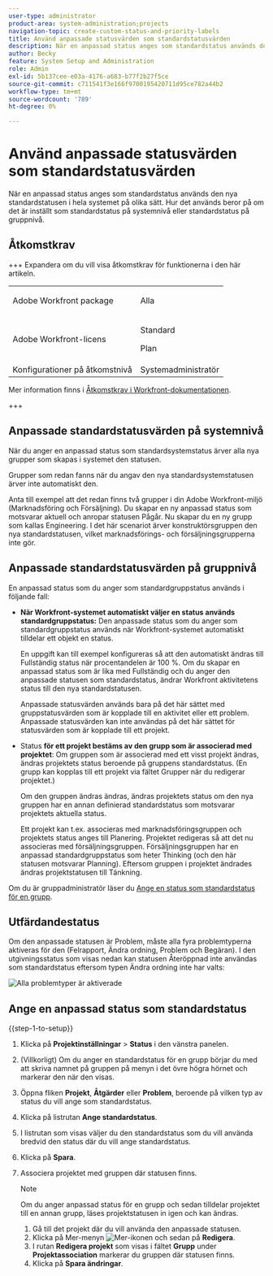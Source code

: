 ```yaml
---
user-type: administrator
product-area: system-administration;projects
navigation-topic: create-custom-status-and-priority-labels
title: Använd anpassade statusvärden som standardstatusvärden
description: När en anpassad status anges som standardstatus används den nya standardstatusen i hela systemet på olika sätt. Hur det används beror på om det är inställt som standardstatus på systemnivå eller standardstatus på gruppnivå.
author: Becky
feature: System Setup and Administration
role: Admin
exl-id: 5b137cee-e03a-4176-a683-b77f2b27f5ce
source-git-commit: c711541f3e166f9700195420711d95ce782a44b2
workflow-type: tm+mt
source-wordcount: '789'
ht-degree: 0%

---
```


# Använd anpassade statusvärden som standardstatusvärden

När en anpassad status anges som standardstatus används den nya standardstatusen i hela systemet på olika sätt. Hur det används beror på om det är inställt som standardstatus på systemnivå eller standardstatus på gruppnivå.

## Åtkomstkrav

+++ Expandera om du vill visa åtkomstkrav för funktionerna i den här artikeln.

<table style="table-layout:auto"> 
 <col> 
 <col> 
 <tbody> 
  <tr> 
   <td>Adobe Workfront package</td> 
   <td><p>Alla</p></td> 
  </tr> 
  <tr> 
   <td>Adobe Workfront-licens</td> 
   <td><p>Standard</p>
       <p>Plan</p></td>
  </tr> 
  <tr> 
   <td>Konfigurationer på åtkomstnivå</td> 
   <td>Systemadministratör</td> 
  </tr> 
 </tbody> 
</table>

Mer information finns i [Åtkomstkrav i Workfront-dokumentationen](/help/quicksilver/administration-and-setup/add-users/access-levels-and-object-permissions/access-level-requirements-in-documentation.md).

+++

## Anpassade standardstatusvärden på systemnivå

När du anger en anpassad status som standardsystemstatus ärver alla nya grupper som skapas i systemet den statusen.

Grupper som redan fanns när du angav den nya standardsystemstatusen ärver inte automatiskt den.

Anta till exempel att det redan finns två grupper i din Adobe Workfront-miljö (Marknadsföring och Försäljning). Du skapar en ny anpassad status som motsvarar aktuell och anropar statusen Pågår. Nu skapar du en ny grupp som kallas Engineering. I det här scenariot ärver konstruktörsgruppen den nya standardstatusen, vilket marknadsförings- och försäljningsgrupperna inte gör.

## Anpassade standardstatusvärden på gruppnivå

En anpassad status som du anger som standardgruppstatus används i följande fall:

* **När Workfront-systemet automatiskt väljer en status används standardgruppstatus:** Den anpassade status som du anger som standardgruppstatus används när Workfront-systemet automatiskt tilldelar ett objekt en status.

  En uppgift kan till exempel konfigureras så att den automatiskt ändras till Fullständig status när procentandelen är 100 %. Om du skapar en anpassad status som är lika med Fullständig och du anger den anpassade statusen som standardstatus, ändrar Workfront aktivitetens status till den nya standardstatusen.

  Anpassade statusvärden används bara på det här sättet med gruppstatusvärden som är kopplade till en aktivitet eller ett problem. Anpassade statusvärden kan inte användas på det här sättet för statusvärden som är kopplade till ett projekt.

* Status **för ett projekt bestäms av den grupp som är associerad med projektet**: Om gruppen som är associerad med ett visst projekt ändras, ändras projektets status beroende på gruppens standardstatus. (En grupp kan kopplas till ett projekt via fältet Grupper när du redigerar projektet.)

  Om den gruppen ändras ändras, ändras projektets status om den nya gruppen har en annan definierad standardstatus som motsvarar projektets aktuella status.

  Ett projekt kan t.ex. associeras med marknadsföringsgruppen och projektets status anges till Planering. Projektet redigeras så att det nu associeras med försäljningsgruppen. Försäljningsgruppen har en anpassad standardgruppstatus som heter Thinking (och den här statusen motsvarar Planning). Eftersom gruppen i projektet ändrades ändras projektstatusen till Tänkning.

Om du är gruppadministratör läser du [Ange en status som standardstatus för en grupp](/help/quicksilver/administration-and-setup/manage-groups/manage-group-statuses/use-custom-statuses-as-default-statuses-group.md).

## Utfärdandestatus

Om den anpassade statusen är Problem, måste alla fyra problemtyperna aktiveras för den (Felrapport, Ändra ordning, Problem och Begäran). I den utgivningsstatus som visas nedan kan statusen Återöppnad inte användas som standardstatus eftersom typen Ändra ordning inte har valts:

![Alla problemtyper är aktiverade](assets/all-4-issue-types-enabled.png)

## Ange en anpassad status som standardstatus

{{step-1-to-setup}}

1. Klicka på **Projektinställningar** > **Status** i den vänstra panelen.
1. (Villkorligt) Om du anger en standardstatus för en grupp börjar du med att skriva namnet på gruppen på menyn i det övre högra hörnet och markerar den när den visas.
1. Öppna fliken **Projekt**, **Åtgärder** eller **Problem**, beroende på vilken typ av status du vill ange som standardstatus.
1. Klicka på listrutan **Ange standardstatus**.
1. I listrutan som visas väljer du den standardstatus som du vill använda bredvid den status där du vill ange standardstatus.
1. Klicka på **Spara**.
1. Associera projektet med gruppen där statusen finns.

   >[!NOTE]
   >
   >Om du anger anpassad status för en grupp och sedan tilldelar projektet till en annan grupp, läses projektstatusen in igen och kan ändras.

   1. Gå till det projekt där du vill använda den anpassade statusen.
   1. Klicka på Mer-menyn ![Mer-ikonen](assets/more-icon.png) och sedan på **Redigera**.
   1. I rutan **Redigera projekt** som visas i fältet **Grupp** under **Projektassociation** markerar du gruppen där statusen finns.
   1. Klicka på **Spara ändringar**.
